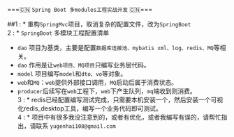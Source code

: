 ===:cn: `Spring Boot 多modules工程实战开发` :cn:=== <br>

##1 : * 重构`SpringMvc`项目，取消复杂的配置文件，改为`SpringBoot` <br>
2 : * `SpringBoot` 多模块工程配置清单 <br>
  * `dao` 项目为基类，主要是配置`数据库连接池、mybatis xml、log、redis、MQ`等相关。<br>
  * `dao` 作用是让`web项目、MQ项目`只编写业务层代码。<br>
  * `model` 项目编写`model`和`dto、vo`等对象。<br>
  * `web`和`MQ`：`web`提供外部接口调用，`MQ`启动后属于消费状态。<br>
  * `producer`后续写在`web`工程下，`web`下产生队列，`mq`端收到则消费。<br>
3 : * redis已经配置编写测试完成，只需要本机安装一个，然后安装一个可视化redis_desktop工具，编写一个业务代码即可测试。<br>
4 : * 项目中有很多我没注意到的，或者有优化，或者我编写有误的，请帮忙指出，请联系 `yugenhai108@gmail.com`
